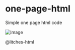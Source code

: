 # one-page-html

Simple one page html code

![image](https://user-images.githubusercontent.com/88370056/127981020-50c9a623-9346-48fd-b1a3-56637c58b633.png)


@litches-html
